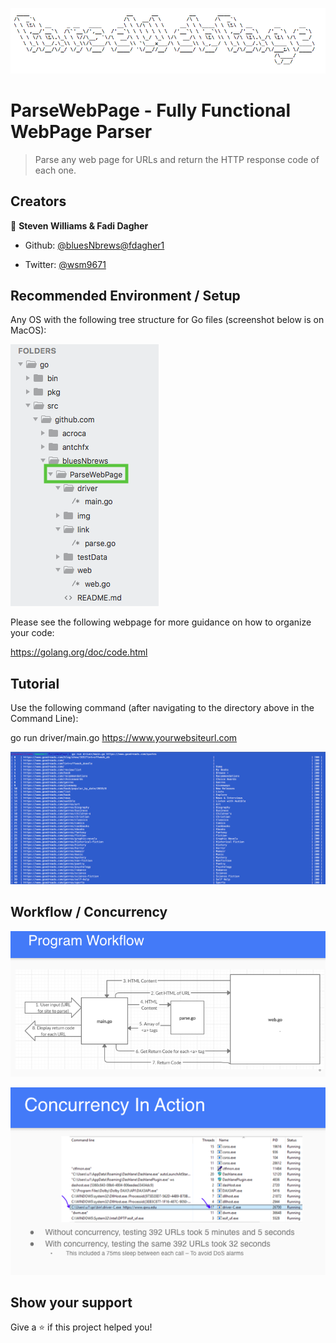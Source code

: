 ![ParseWebPage](https://github.com/bluesNbrews/ParseWebPage/blob/master/img/readmeTitleImg.png)

# ParseWebPage - Fully Functional WebPage Parser

> Parse any web page for URLs and return the HTTP response code of each one.

## Creators

👤 **Steven Williams & Fadi Dagher**

* Github: [@bluesNbrews](https://github.com/bluesNbrews)[@fdagher1](https://github.com/fdagher1)

* Twitter: [@wsm9671](https://twitter.com/wsm9671)

## Recommended Environment / Setup

Any OS with the following tree structure for Go files (screenshot below is on MacOS):

![ParseWebPage](https://github.com/bluesNbrews/ParseWebPage/blob/master/img/fileStructure.png)

Please see the following webpage for more guidance on how to organize your code:

https://golang.org/doc/code.html

## Tutorial

Use the following command (after navigating to the directory above in the Command Line): 

go run driver/main.go https://www.yourwebsiteurl.com

![ParseWebPage](https://github.com/bluesNbrews/ParseWebPage/blob/master/img/tutorial.png)

## Workflow / Concurrency

![ParseWebPage](https://github.com/bluesNbrews/ParseWebPage/blob/master/img/workflow.png)

![ParseWebPage](https://github.com/bluesNbrews/ParseWebPage/blob/master/img/concurrency.png)

## Show your support

Give a ⭐️ if this project helped you!


